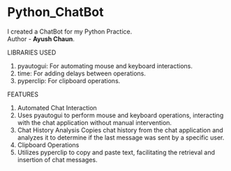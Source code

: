 <h1>Python_ChatBot</h1>
I created a ChatBot for my Python Practice.
<br>
Author - <b>Ayush Chaun</b>.

LIBRARIES USED
  1. pyautogui: For automating mouse and keyboard interactions.
  2. time: For adding delays between operations.
  3. pyperclip: For clipboard operations.

FEATURES
  1. Automated Chat Interaction
  2. Uses pyautogui to perform mouse and keyboard operations, interacting with the chat application without manual intervention.
  3. Chat History Analysis
     Copies chat history from the chat application and analyzes it to determine if the last message was sent by a specific user.
  4. Clipboard Operations
  5. Utilizes pyperclip to copy and paste text, facilitating the retrieval and insertion of chat messages.
